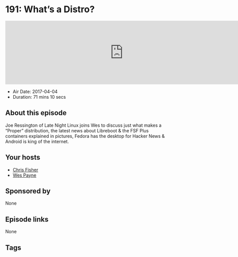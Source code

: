 # 191: What’s a Distro?

<iframe src="https://player.fireside.fm/v2/RUkczH-V+HhAmhibT?theme=dark" width="740" height="200" frameborder="0" scrolling="no"></iframe>

* Air Date: 2017-04-04
* Duration: 71 mins 10 secs

## About this episode

Joe Ressington of Late Night Linux joins Wes to discuss just what makes a “Proper” distribution, the latest news about Libreboot & the FSF Plus containers explained in pictures, Fedora has the desktop for Hacker News & Android is king of the internet. 

## Your hosts
* [Chris Fisher](https://linuxunplugged.com/hosts/chrislas)
* [Wes Payne](https://linuxunplugged.com/hosts/wes)

## Sponsored by

None



## Episode links

None



## Tags

